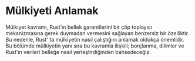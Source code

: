 # Mülkiyeti Anlamak

Mülkiyet kavramı, Rust'ın bellek garantilerini bir çöp toplayıcı mekanizmasına gerek duymadan vermesini sağlayan benzersiz bir özelliktir. Bu nedenle, Rust' ta mülkiyetin nasıl çalıştığını anlamak oldukça önemlidir. Bu bölümde mülkiyetin yanı sıra bu kavramla ilişkili; borçlanma, dilimler ve Rust'ın verileri belleğe nasıl yerleştirdiğinden bahsedeceğiz. 

